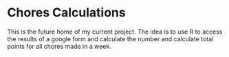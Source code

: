 # Chores Calculations

This is the future home of my current project.
The idea is to use R to access the results of a google form and calculate the number and calculate total points for all chores made in a week. 

